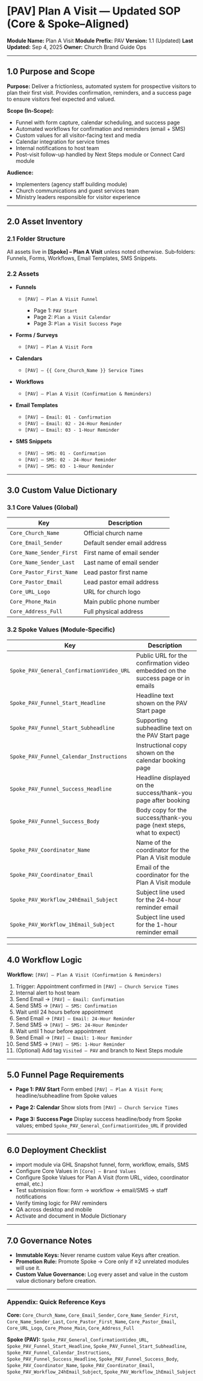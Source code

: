 # \[PAV] Plan A Visit — Updated SOP (Core & Spoke–Aligned)

**Module Name:** Plan A Visit
**Module Prefix:** PAV
**Version:** 1.1 (Updated)
**Last Updated:** Sep 4, 2025
**Owner:** Church Brand Guide Ops

---

## 1.0 Purpose and Scope

**Purpose:** 
Deliver a frictionless, automated system for prospective visitors to plan their first visit. Provides confirmation, reminders, and a success page to ensure visitors feel expected and valued.

**Scope (In-Scope):**
* Funnel with form capture, calendar scheduling, and success page
* Automated workflows for confirmation and reminders (email + SMS)
* Custom values for all visitor-facing text and media
* Calendar integration for service times
* Internal notifications to host team
* Post-visit follow-up handled by Next Steps module or Connect Card module

**Audience:**
* Implementers (agency staff building module)
* Church communications and guest services team
* Ministry leaders responsible for visitor experience

---

## 2.0 Asset Inventory

### 2.1 Folder Structure

All assets live in **\[Spoke] – Plan A Visit** unless noted otherwise.
Sub‑folders: Funnels, Forms, Workflows, Email Templates, SMS Snippets.

### 2.2 Assets

* **Funnels**

  * `[PAV] – Plan A Visit Funnel`

    * Page 1: `PAV Start`
    * Page 2: `Plan a Visit Calendar`
    * Page 3: `Plan a Visit Success Page`

* **Forms / Surveys**

  * `[PAV] – Plan A Visit Form`

* **Calendars**

  * `[PAV] – {{ Core_Church_Name }} Service Times`

* **Workflows**

  * `[PAV] – Plan A Visit (Confirmation & Reminders)`

* **Email Templates**

  * `[PAV] – Email: 01 - Confirmation`
  * `[PAV] – Email: 02 - 24‑Hour Reminder`
  * `[PAV] – Email: 03 - 1‑Hour Reminder`

* **SMS Snippets**

  * `[PAV] – SMS: 01 - Confirmation`
  * `[PAV] – SMS: 02 - 24‑Hour Reminder`
  * `[PAV] – SMS: 03 - 1‑Hour Reminder`

---

## 3.0 Custom Value Dictionary

### 3.1 Core Values (Global)

| Key | Description |
| --- | ----------- |
| `Core_Church_Name`          | Official church name            |
| `Core_Email_Sender`         | Default sender email address    |
| `Core_Name_Sender_First`   | First name of email sender      |
| `Core_Name_Sender_Last`    | Last name of email sender       |
| `Core_Pastor_First_Name`   | Lead pastor first name          |
| `Core_Pastor_Email`         | Lead pastor email address       |
| `Core_URL_Logo`             | URL for church logo             |
| `Core_Phone_Main`           | Main public phone number        |
| `Core_Address_Full`         | Full physical address           |

### 3.2 Spoke Values (Module‑Specific)

| Key | Description |
| --- | ----------- |
| `Spoke_PAV_General_ConfirmationVideo_URL` | Public URL for the confirmation video embedded on the success page or in emails |
| `Spoke_PAV_Funnel_Start_Headline` | Headline text shown on the PAV Start page |
| `Spoke_PAV_Funnel_Start_Subheadline` | Supporting subheadline text on the PAV Start page |
| `Spoke_PAV_Funnel_Calendar_Instructions` | Instructional copy shown on the calendar booking page |
| `Spoke_PAV_Funnel_Success_Headline` | Headline displayed on the success/thank-you page after booking |
| `Spoke_PAV_Funnel_Success_Body` | Body copy for the success/thank-you page (next steps, what to expect) |
| `Spoke_PAV_Coordinator_Name` | Name of the coordinator for the Plan A Visit module |
| `Spoke_PAV_Coordinator_Email` | Email of the coordinator for the Plan A Visit module |
| `Spoke_PAV_Workflow_24hEmail_Subject` | Subject line used for the 24-hour reminder email |
| `Spoke_PAV_Workflow_1hEmail_Subject` | Subject line used for the 1-hour reminder email |


---

## 4.0 Workflow Logic

**Workflow:** `[PAV] – Plan A Visit (Confirmation & Reminders)`

1. Trigger: Appointment confirmed in `[PAV] – Church Service Times`
2. Internal alert to host team
3. Send Email → `[PAV] – Email: Confirmation`
4. Send SMS → `[PAV] – SMS: Confirmation`
5. Wait until 24 hours before appointment
6. Send Email → `[PAV] – Email: 24‑Hour Reminder`
7. Send SMS → `[PAV] – SMS: 24‑Hour Reminder`
8. Wait until 1 hour before appointment
9. Send Email → `[PAV] – Email: 1‑Hour Reminder`
10. Send SMS → `[PAV] – SMS: 1‑Hour Reminder`
11. (Optional) Add tag `Visited – PAV` and branch to Next Steps module

---

## 5.0 Funnel Page Requirements

* **Page 1: PAV Start**
  Form embed `[PAV] – Plan A Visit Form`; headline/subheadline from Spoke values

* **Page 2: Calendar**
  Show slots from `[PAV] – Church Service Times`

* **Page 3: Success Page**
  Display success headline/body from Spoke values; embed `Spoke_PAV_General_ConfirmationVideo_URL` if provided

---

## 6.0 Deployment Checklist

* import module via GHL Snapshot funnel, form, workflow, emails, SMS
* Configure Core Values in `[Core] – Brand Values`
* Configure Spoke Values for Plan A Visit (form URL, video, coordinator email, etc.)
* Test submission flow: form → workflow → email/SMS → staff notifications
* Verify timing logic for PAV reminders
* QA across desktop and mobile
* Activate and document in Module Dictionary


---

## 7.0 Governance Notes

* **Immutable Keys:** Never rename custom value Keys after creation.
* **Promotion Rule:** Promote Spoke → Core only if ≥2 unrelated modules will use it.
* **Custom Value  Governance:** Log every asset and value in the custom value dictionary before creation.

---

### Appendix: Quick Reference Keys

**Core:** 
`Core_Church_Name`, `Core_Email_Sender`, `Core_Name_Sender_First`, `Core_Name_Sender_Last`, `Core_Pastor_First_Name`, `Core_Pastor_Email`, `Core_URL_Logo`, `Core_Phone_Main`, `Core_Address_Full`

**Spoke (PAV):**
`Spoke_PAV_General_ConfirmationVideo_URL`, `Spoke_PAV_Funnel_Start_Headline`, `Spoke_PAV_Funnel_Start_Subheadline`, `Spoke_PAV_Funnel_Calendar_Instructions`, `Spoke_PAV_Funnel_Success_Headline`, `Spoke_PAV_Funnel_Success_Body`, `Spoke_PAV_Coordinator_Name`, `Spoke_PAV_Coordinator_Email`, `Spoke_PAV_Workflow_24hEmail_Subject`, `Spoke_PAV_Workflow_1hEmail_Subject`
